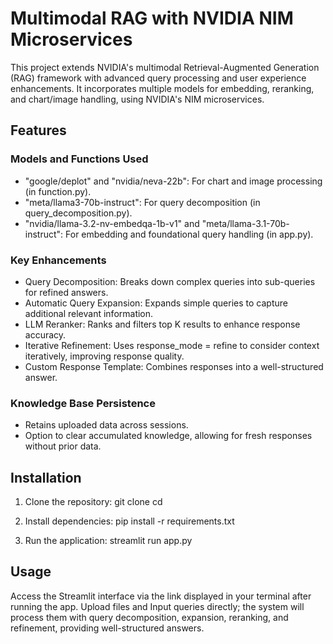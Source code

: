 # Multimodal RAG with NVIDIA NIM Microservices
This project extends NVIDIA's multimodal Retrieval-Augmented Generation (RAG) framework with advanced query processing and user experience enhancements. It incorporates multiple models for embedding, reranking, and chart/image handling, using NVIDIA's NIM microservices.

## Features
### Models and Functions Used
- "google/deplot" and "nvidia/neva-22b": For chart and image processing (in function.py).
- "meta/llama3-70b-instruct": For query decomposition (in query_decomposition.py).
- "nvidia/llama-3.2-nv-embedqa-1b-v1" and "meta/llama-3.1-70b-instruct": For embedding and foundational query handling (in app.py).

### Key Enhancements
- Query Decomposition: Breaks down complex queries into sub-queries for refined answers.
- Automatic Query Expansion: Expands simple queries to capture additional relevant information.
- LLM Reranker: Ranks and filters top K results to enhance response accuracy.
- Iterative Refinement: Uses response_mode = refine to consider context iteratively, improving response quality.
- Custom Response Template: Combines responses into a well-structured answer.

### Knowledge Base Persistence
- Retains uploaded data across sessions.
- Option to clear accumulated knowledge, allowing for fresh responses without prior data.

## Installation
1. Clone the repository:
git clone <repository-url>
cd <repository-folder>

2. Install dependencies:
pip install -r requirements.txt

3. Run the application:
streamlit run app.py

## Usage
Access the Streamlit interface via the link displayed in your terminal after running the app.
Upload files and Input queries directly; the system will process them with query decomposition, expansion, reranking, and refinement, providing well-structured answers.

